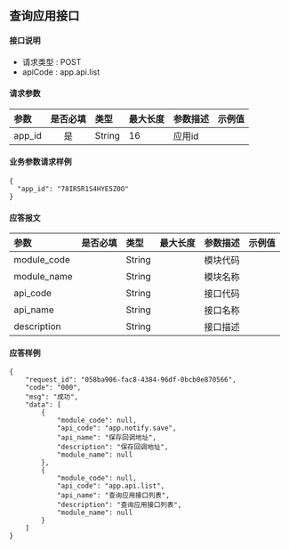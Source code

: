 ## 查询应用接口 

#### 接口说明


* 请求类型 : POST
* apiCode : app.api.list

#### 请求参数
| 参数   | 是否必填 | 类型   | 最大长度 | 参数描述 | 示例值 |
| :----- | :------: | :----- | :------- | :------- | :----- |
| app_id |    是    | String | 16       | 应用id   |        |

#### 业务参数请求样例
```
{
  "app_id": "78IR5R1S4HYE5Z0O"
}
```

#### 应答报文

| 参数        | 是否必填 | 类型   | 最大长度 | 参数描述 | 示例值 |
| :---------- | :------: | :----- | :------- | :------- | :----- |
| module_code |          | String |          | 模块代码 |        |
| module_name |          | String |          | 模块名称 |        |
| api_code    |          | String |          | 接口代码 |        |
| api_name    |          | String |          | 接口名称 |        |
| description |          | String |          | 接口描述 |        |


#### 应答样例

```
{
    "request_id": "058ba906-fac8-4384-96df-0bcb0e870566",
    "code": "000",
    "msg": "成功",
    "data": [
        {
            "module_code": null,
            "api_code": "app.notify.save",
            "api_name": "保存回调地址",
            "description": "保存回调地址",
            "module_name": null
        },
        {
            "module_code": null,
            "api_code": "app.api.list",
            "api_name": "查询应用接口列表",
            "description": "查询应用接口列表",
            "module_name": null
        }
    ]
}

```
